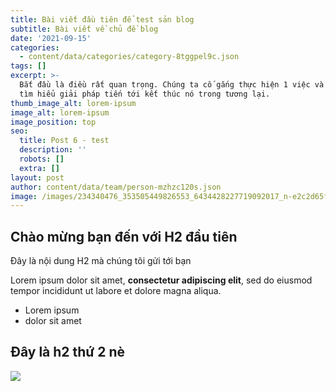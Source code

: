 ```yaml
---
title: Bài viết đầu tiên để test sản blog
subtitle: Bài viết về chủ đề blog
date: '2021-09-15'
categories:
  - content/data/categories/category-8tggpel9c.json
tags: []
excerpt: >-
  Bắt đầu là điều rất quan trọng. Chúng ta cố gắng thực hiện 1 việc và bắt đầu
  tìm hiểu giải pháp tiến tới kết thúc nó trong tương lại.
thumb_image_alt: lorem-ipsum
image_alt: lorem-ipsum
image_position: top
seo:
  title: Post 6 - test
  description: ''
  robots: []
  extra: []
layout: post
author: content/data/team/person-mzhzc120s.json
image: /images/234340476_353505449826553_6434428227719092017_n-e2c2d65f.jpg
---
```

## Chào mừng bạn đến với H2 đầu tiên

Đây là nội dung H2 mà chúng tôi gửi tới bạn

Lorem ipsum dolor sit amet, **consectetur adipiscing elit**, sed do eiusmod tempor incididunt ut labore et dolore magna aliqua.

*   Lorem ipsum
*   dolor sit amet

## Đây là h2 thứ 2 nè

![](/images/234340476\_353505449826553\_6434428227719092017\_n.jpg)
